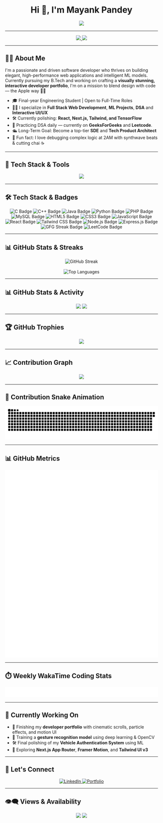 <!-- README.md for GitHub Profile -->

<h1 align="center">Hi 👋, I'm Mayank Pandey</h1>

<p align="center">
  <img src="https://readme-typing-svg.herokuapp.com?font=Orbitron&size=24&pause=1000&color=14F7FF&center=true&vCenter=true&width=1000&lines=🚀+Full-Stack+Developer+%7C+ML+Enthusiast+%7C+Tech+Explorer;💡+Building+Pixel-Perfect+UX+%2B+Powerful+Logic;📈+GFG+DSA+Streaker+%7C+Open+Source+Contributor;🎯+Final+Year+Engineering+Student+%7C+Future+SDE;🔥+Code.+Create.+Contribute.+Repeat." />
</p>



---

<p align="center">
  <a href="https://wizardmayank.github.io/My-Portfolio/" target="_blank">
    <img src="https://img.shields.io/badge/🌐 Portfolio-000?style=for-the-badge&logo=google-chrome&logoColor=white" />
  </a>
  <a href="https://github.com/Wizard-Mayank/My-Portfolio/blob/main/public/Mayank_Pandey_Resume.pdf" target="_blank">
    <img src="https://img.shields.io/badge/📄 Resume-000?style=for-the-badge&logo=read-the-docs&logoColor=white" />
  </a>
</p>

---

## 🧑‍💻 About Me

I'm a passionate and driven software developer who thrives on building elegant, high-performance web applications and intelligent ML models. Currently pursuing my B.Tech and working on crafting a **visually stunning, interactive developer portfolio**, I'm on a mission to blend design with code — the Apple way 🍎✨

- 🎓 Final-year Engineering Student | Open to Full-Time Roles
- 👨‍💻 I specialize in **Full Stack Web Development**, **ML Projects**, **DSA** and **Interactive UI/UX**
- 🛠 Currently polishing: **React, Next.js, Tailwind, and TensorFlow**
- 🧠 Practicing DSA daily — currently on **GeeksForGeeks** and **Leetcode**.
- 🛳️ Long-Term Goal: Become a top-tier **SDE** and **Tech Product Architect**
- 🖖 Fun fact: I love debugging complex logic at 2AM with synthwave beats & cutting chai ☕

---

## 🧰 Tech Stack & Tools

<p align="center">
  <img src="https://skillicons.dev/icons?i=c,cpp,java,python,php,mysql,html,css,js,react,nextjs,tailwind,nodejs,express,git,github,vscode,linux,figma,postman,tensorflow,opencv" />
</p>

---


## 🛠️ Tech Stack & Badges

<p align="center">
  <!-- Core Languages -->
  <img src="https://img.shields.io/badge/C-00599C?style=flat&logo=c&logoColor=white" alt="C Badge" />  
  <img src="https://img.shields.io/badge/C++-00599C?style=flat&logo=c%2B%2B&logoColor=white" alt="C++ Badge" />  
  <img src="https://img.shields.io/badge/Java-ED8B00?style=flat&logo=java&logoColor=white" alt="Java Badge" />  
  <img src="https://img.shields.io/badge/Python-3776AB?style=flat&logo=python&logoColor=white" alt="Python Badge" />  
  <img src="https://img.shields.io/badge/PHP-777BB4?style=flat&logo=php&logoColor=white" alt="PHP Badge" />  
  <img src="https://img.shields.io/badge/MySQL-4479A1?style=flat&logo=mysql&logoColor=white" alt="MySQL Badge" />

  <!-- Web Fundamentals -->
  <img src="https://img.shields.io/badge/HTML5-E34F26?style=flat&logo=html5&logoColor=white" alt="HTML5 Badge" />  
  <img src="https://img.shields.io/badge/CSS3-1572B6?style=flat&logo=css3&logoColor=white" alt="CSS3 Badge" />  
  <img src="https://img.shields.io/badge/JavaScript-F7DF1E?style=flat&logo=javascript&logoColor=black" alt="JavaScript Badge" />

  <!-- Frameworks & Tools -->
  <img src="https://img.shields.io/badge/React-20232A?style=flat&logo=react&logoColor=61DAFB" alt="React Badge" />  
  <img src="https://img.shields.io/badge/Tailwind_CSS-06B6D4?style=flat&logo=tailwind-css&logoColor=white" alt="Tailwind CSS Badge" />  
  <img src="https://img.shields.io/badge/Node.js-339933?style=flat&logo=node.js&logoColor=white" alt="Node.js Badge" />  
  <img src="https://img.shields.io/badge/Express.js-000000?style=flat&logo=express&logoColor=white" alt="Express.js Badge" />

  <!-- Coding Challenges -->
  <img src="https://img.shields.io/badge/GeeksforGeeks-239120?style=flat&logo=geeksforgeeks&logoColor=white" alt="GFG Streak Badge" />  
  <img src="https://img.shields.io/badge/LeetCode-F89F1B?style=flat&logo=leetcode&logoColor=white" alt="LeetCode Badge" />
</p>

---

## 📊 GitHub Stats & Streaks

<p align="center">
  <img src="https://github-readme-streak-stats.herokuapp.com/?user=Wizard-Mayank&theme=algolia&hide_border=true" alt="GitHub Streak" />
  <br /><br />
  <img src="https://github-readme-stats.vercel.app/api/top-langs/?username=Wizard-Mayank&layout=compact&theme=algolia&hide_border=true" alt="Top Languages" />
</p>

---

## 📊 GitHub Stats & Activity

<p align="center">
  <img src="https://github-readme-stats.vercel.app/api?username=Wizard-Mayank&show_icons=true&theme=radical&rank_icon=github&hide_border=true" width="47%" />
  <img src="https://github-readme-streak-stats.herokuapp.com/?user=Wizard-Mayank&theme=radical&hide_border=true" width="47%" />
</p>

---

## 🏆 GitHub Trophies

<p align="center">
  <img src="https://github-profile-trophy.vercel.app/?username=Wizard-Mayank&theme=radical&no-frame=true&row=1&column=7&margin-w=10" />
</p>

---

## 📈 Contribution Graph

<p align="center">
  <img src="https://github-readme-activity-graph.vercel.app/graph?username=Wizard-Mayank&theme=react-dark&area=true&hide_border=true&radius=10" />
</p>

---

## 🐍 Contribution Snake Animation

<p align="center">
  <img src="https://raw.githubusercontent.com/Wizard-Mayank/Wizard-Mayank/output/github-contribution-grid-snake.svg" alt="Contribution Snake" />
</p>


---

## 📊 GitHub Metrics

<p align="center">
  <img src="https://raw.githubusercontent.com/Wizard-Mayank/Wizard-Mayank/main/metrics.svg" alt="GitHub Metrics" />
</p>

---


## ⏱️ Weekly WakaTime Coding Stats

<p align="center">
  <img src="https://raw.githubusercontent.com/Wizard-Mayank/Wizard-Mayank/main/metrics.plugin.wakatime.svg" alt="WakaTime Stats" />
</p>

---


## 📡 Currently Working On

- 🔭 Finishing my **developer portfolio** with cinematic scrolls, particle effects, and motion UI
- 🧠 Training a **gesture recognition model** using deep learning & OpenCV
- 🛠️ Final polishing of my **Vehicle Authentication System** using ML
- 🧩 Exploring **Next.js App Router**, **Framer Motion**, and **Tailwind UI v3**

---

## 🤝 Let's Connect

<p align="center">
  <a href="https://linkedin.com/in/pandeymayank369" target="_blank">
    <img alt="LinkedIn" src="https://img.shields.io/badge/LinkedIn-blue?style=flat&logo=linkedin" />
  </a>
  <a href="https://wizard-mayank.github.io/My-Portfolio" target="_blank">
    <img alt="Portfolio" src="https://img.shields.io/badge/Portfolio-05122A?style=flat&logo=internet-explorer" />
  </a>
</p>

---

## 👁️‍🗨️ Views & Availability

<p align="center">
  <img src="https://komarev.com/ghpvc/?username=Wizard-Mayank&label=Profile%20views&color=0e75b6&style=flat" />
  <img src="https://img.shields.io/badge/Open%20To-Work-green?style=flat" />
</p>

